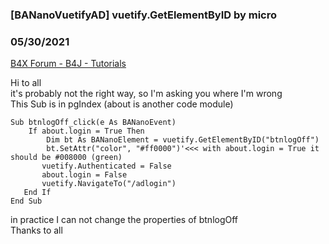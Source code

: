 ### [BANanoVuetifyAD] vuetify.GetElementByID by micro
### 05/30/2021
[B4X Forum - B4J - Tutorials](https://www.b4x.com/android/forum/threads/131193/)

Hi to all  
it's probably not the right way, so I'm asking you where I'm wrong   
This Sub is in pgIndex (about is another code module)  

```B4X
Sub btnlogOff_click(e As BANanoEvent)  
    If about.login = True Then  
        Dim bt As BANanoElement = vuetify.GetElementByID("btnlogOff")  
        bt.SetAttr("color", "#ff0000")'<<< with about.login = True it should be #008000 (green)  
       vuetify.Authenticated = False  
       about.login = False  
       vuetify.NavigateTo("/adlogin")  
   End If  
End Sub
```

  
in practice I can not change the properties of btnlogOff  
Thanks to all